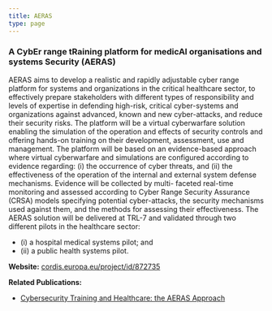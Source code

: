 ```yaml
---
title: AERAS
type: page
---
```


### A CybEr range tRaining platform for medicAl organisations and systems Security (AERAS)

AERAS aims to develop a realistic and rapidly adjustable cyber range platform for systems and organizations in the critical healthcare sector, to effectively prepare stakeholders with different types of responsibility and levels of expertise in defending high-risk, critical cyber-systems and organizations against advanced, known and new cyber-attacks, and reduce their security risks. The platform will be a virtual cyberwarfare solution enabling the simulation of the operation and effects of security controls and offering hands-on training on their development, assessment, use and management. The platform will be based on an evidence-based approach where virtual cyberwarfare and simulations are configured according to evidence regarding: (i) the occurrence of cyber threats, and (ii) the effectiveness of the operation of the internal and external system defense mechanisms. Evidence will be collected by multi- faceted real-time monitoring and assessed according to Cyber Range Security Assurance (CRSA) models specifying potential cyber-attacks, the security mechanisms used against them, and the methods for assessing their effectiveness.
The AERAS solution will be delivered at TRL-7 and validated through two different pilots in the healthcare sector:
- (i) a hospital medical systems pilot; and
- (ii) a public health  systems pilot.

__Website:__ [cordis.europa.eu/project/id/872735](https://cordis.europa.eu/project/id/872735)

__Related Publications:__
- [Cybersecurity Training and Healthcare: the AERAS Approach](https://air.unimi.it/bitstream/2434/1042148/2/AERAS_Position_Paper___revised_version.pdf)